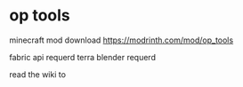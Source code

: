 # op tools
minecraft mod download https://modrinth.com/mod/op_tools

fabric api requerd
terra blender requerd

read the wiki to
